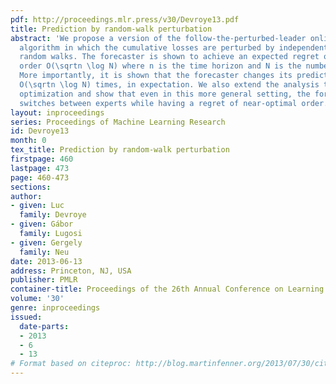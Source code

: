 ```yaml
---
pdf: http://proceedings.mlr.press/v30/Devroye13.pdf
title: Prediction by random-walk perturbation
abstract: 'We propose a version of the follow-the-perturbed-leader online prediction
  algorithm in which the cumulative losses are perturbed by independent symmetric
  random walks. The forecaster is shown to achieve an expected regret of the optimal
  order O(\sqrtn \log N) where n is the time horizon and N is the number of experts.
  More importantly, it is shown that the forecaster changes its prediction at most
  O(\sqrtn \log N) times, in expectation. We also extend the analysis to online combinatorial
  optimization and show that even in this more general setting, the forecaster rarely
  switches between experts while having a regret of near-optimal order. '
layout: inproceedings
series: Proceedings of Machine Learning Research
id: Devroye13
month: 0
tex_title: Prediction by random-walk perturbation
firstpage: 460
lastpage: 473
page: 460-473
sections: 
author:
- given: Luc
  family: Devroye
- given: Gábor
  family: Lugosi
- given: Gergely
  family: Neu
date: 2013-06-13
address: Princeton, NJ, USA
publisher: PMLR
container-title: Proceedings of the 26th Annual Conference on Learning Theory
volume: '30'
genre: inproceedings
issued:
  date-parts:
  - 2013
  - 6
  - 13
# Format based on citeproc: http://blog.martinfenner.org/2013/07/30/citeproc-yaml-for-bibliographies/
---
```


